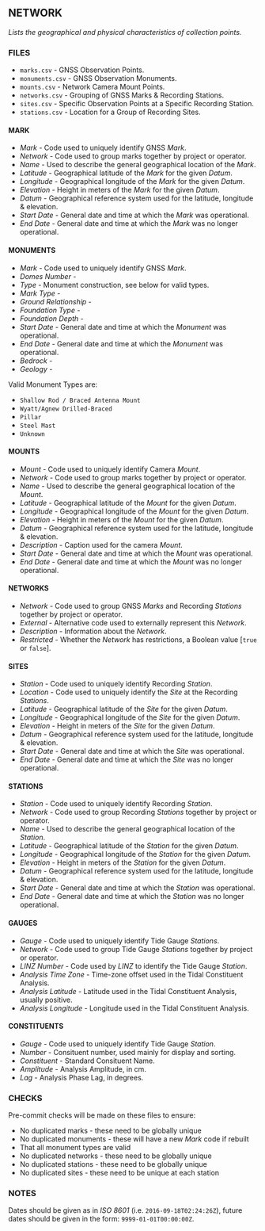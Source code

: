 ## NETWORK ##

_Lists the geographical and physical characteristics of collection points._

### FILES ###

* `marks.csv` - GNSS Observation Points.
* `monuments.csv` - GNSS Observation Monuments.
* `mounts.csv` - Network Camera Mount Points.
* `networks.csv` - Grouping of GNSS Marks & Recording Stations.
* `sites.csv` - Specific Observation Points at a Specific Recording Station.
* `stations.csv` - Location for a Group of Recording Sites.

#### MARK ####

* _Mark_ - Code used to uniquely identify GNSS _Mark_.
* _Network_ - Code used to group marks together by project or operator.
* _Name_ - Used to describe the general geographical location of the _Mark_.
* _Latitude_ - Geographical latitude of the _Mark_ for the given _Datum_.
* _Longitude_ - Geographical longitude of the _Mark_ for the given _Datum_.
* _Elevation_ - Height in meters of the _Mark_ for the given _Datum_.
* _Datum_ - Geographical reference system used for the latitude, longitude & elevation.
* _Start Date_ - General date and time at which the _Mark_ was operational.
* _End Date_ - General date and time at which the _Mark_ was no longer operational.

#### MONUMENTS ####

* _Mark_ - Code used to uniquely identify GNSS _Mark_.
* _Domes Number_ -
* _Type_ - Monument construction, see below for valid types.
* _Mark Type_ -
* _Ground Relationship_ -
* _Foundation Type_ -
* _Foundation Depth_ -
* _Start Date_ - General date and time at which the _Monument_ was operational.
* _End Date_ - General date and time at which the _Monument_ was operational.
* _Bedrock_ -
* _Geology_ -

Valid Monument Types are:

* `Shallow Rod / Braced Antenna Mount`
* `Wyatt/Agnew Drilled-Braced`
* `Pillar`
* `Steel Mast`
* `Unknown`

#### MOUNTS ####

* _Mount_ - Code used to uniquely identify Camera _Mount_.
* _Network_ - Code used to group marks together by project or operator.
* _Name_ - Used to describe the general geographical location of the _Mount_.
* _Latitude_ - Geographical latitude of the _Mount_ for the given _Datum_.
* _Longitude_ - Geographical longitude of the _Mount_ for the given _Datum_.
* _Elevation_ - Height in meters of the _Mount_ for the given _Datum_.
* _Datum_ - Geographical reference system used for the latitude, longitude & elevation.
* _Description_ - Caption used for the camera _Mount_.
* _Start Date_ - General date and time at which the _Mount_ was operational.
* _End Date_ - General date and time at which the _Mount_ was no longer operational.

#### NETWORKS ####

* _Network_ - Code used to group GNSS _Marks_ and Recording _Stations_ together by project or operator.
* _External_ - Alternative code used to externally represent this _Network_.
* _Description_ - Information about the _Network_.
* _Restricted_ - Whether the _Network_ has restrictions, a Boolean value [`true` or `false`].

#### SITES ####

* _Station_ - Code used to uniquely identify Recording _Station_.
* _Location_ - Code used to uniquely identify the _Site_ at the  Recording _Stations_.
* _Latitude_ - Geographical latitude of the _Site_ for the given _Datum_.
* _Longitude_ - Geographical longitude of the _Site_ for the given _Datum_.
* _Elevation_ - Height in meters of the _Site_ for the given _Datum_.
* _Datum_ - Geographical reference system used for the latitude, longitude & elevation.
* _Start Date_ - General date and time at which the _Site_ was operational.
* _End Date_ - General date and time at which the _Site_ was no longer operational.

#### STATIONS ####

* _Station_ - Code used to uniquely identify Recording _Station_.
* _Network_ - Code used to group Recording _Stations_ together by project or operator.
* _Name_ - Used to describe the general geographical location of the _Station_.
* _Latitude_ - Geographical latitude of the _Station_ for the given _Datum_.
* _Longitude_ - Geographical longitude of the _Station_ for the given _Datum_.
* _Elevation_ - Height in meters of the _Station_ for the given _Datum_.
* _Datum_ - Geographical reference system used for the latitude, longitude & elevation.
* _Start Date_ - General date and time at which the _Station_ was operational.
* _End Date_ - General date and time at which the _Station_ was no longer operational.

#### GAUGES ####
* _Gauge_ - Code used to uniquely identify Tide Gauge _Stations_.
* _Network_ - Code used to group Tide Gauge _Stations_ together by project or operator.
* _LINZ Number_ - Code used by _LINZ_ to identify the Tide Gauge _Station_.
* _Analysis Time Zone_ - Time-zone offset used in the Tidal Constituent Analysis.
* _Analysis Latitude_ - Latitude used in the Tidal Constituent Analysis, usually positive.
* _Analysis Longitude_ - Longitude used in the Tidal Constituent Analysis.

#### CONSTITUENTS ####
* _Gauge_ - Code used to uniquely identify Tide Gauge _Station_.
* _Number_ - Consituent number, used mainly for display and sorting.
* _Constituent_ - Standard Consituent Name.
* _Amplitude_ - Analysis Amplitude, in cm.
* _Lag_ - Analysis Phase Lag, in degrees.

### CHECKS ###

Pre-commit checks will be made on these files to ensure:

* No duplicated marks - these need to be globally unique
* No duplicated monuments - these will have a new _Mark_ code if rebuilt
* That all monument types are valid
* No duplicated networks - these need to be globally unique
* No duplicated stations - these need to be globally unique
* No duplicated sites - these need to be unique at each station

### NOTES ###

Dates should be given as in _ISO 8601_ (i.e. `2016-09-18T02:24:26Z`), future dates should be given in the form: `9999-01-01T00:00:00Z`.

